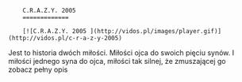 
        C.R.A.Z.Y. 2005 
        =============
        
        [![C.R.A.Z.Y. 2005 ](http://vidos.pl/images/player.gif)](http://vidos.pl/c-r-a-z-y-2005)
        
        
 Jest to historia dwóch miłości. Miłości ojca do swoich pięciu synów. I miłości jednego syna do ojca, miłości tak silnej, że zmuszającej go zobacz pełny opis
    